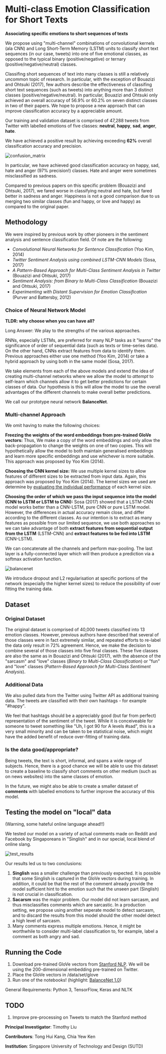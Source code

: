 # Multi-class Emotion Classification for Short Texts

**Associating specific emotions to short sequences of texts**

We propose using "multi-channel" combinations of convolutional kernels (ala CNN) and Long Short-Term Memory (LSTM) units to classify short text sequences (in our case, tweets) into one of five emotional classes, as opposed to the typical binary (positive/negative) or ternary (positive/negative/neutral) classes.

Classifing short sequences of text into many classes is still a relatively uncommon topic of research. In particular, with the exception of Bouazizi and Ohtsuki (2017), few authors describe the effectiveness of classifing short text sequences (such as tweets) into anything more than 3 distinct classes (positive/negative/neutral). In particular, Bouazizi and Ohtsuki only achieved an overall accuracy of 56.9% or 60.2% on seven distinct classes in two of their papers. We hope to propose a new approach that can improve classification accuracy by a appreciable amount.

Our training and validation dataset is comprised of 47,288 tweets from Twitter with labelled emotions of five classes: **neutral**, **happy**, **sad**, **anger**, **hate**.

We have achieved a positive result by achieving exceeding **62%** overall classification accuracy and precision.

![confusion_matrix](images/confusion_matrix.jpg)

In particular, we have achieved good classification accuracy on happy, sad, hate and anger (97% precision!) classes. Hate and anger were sometimes misclassified as sadness.

Compared to previous papers on this specific problem (Bouazizi and Ohtsuki, 2017), we fared worse in classifying neutral and hate, but fared better in sadness and anger. Happiness is not a good comparison due to us merging two similar classes (fun and happy, or love and happy) as compared to the original paper.

## Methodology

We were inspired by previous work by other pioneers in the sentiment analysis and sentence classification field. Of note are the following:

- *Convolutional Neural Networks for Sentence Classification* (Yoo Kim, 2014)
- *Twitter Sentiment Analysis using combined LSTM-CNN Models* (Sosa, 2017)
- *A Pattern-Based Approach for Multi-Class Sentiment Analysis in Twitter* (Bouazizi and Ohtsuki, 2017)
- *Sentiment Analysis: from Binary to Multi-Class Classification* (Bouazizi and Ohtsuki, 2017)
- *Experimenting with Distant Supervision for Emotion Classiﬁcation* (Purver and Battersby, 2012)

### Choice of Neural Network Model

**TLDR: why choose when you can have all?**

Long Answer: We play to the strengths of the various approaches.

RNNs, especially LSTMs, are preferred for many NLP tasks as it "learns" the significance of order of sequential data (such as texts or time-series data). On the other hand, CNNs extract features from data to identify them. Previous approaches either use one method (Yoo Kim, 2014) or take a hybrid approach by using both in the same model (Sosa, 2017). 

We take elements from each of the above models and extend the idea of creating multi-channel networks where we allow the model to *attempt* to self-learn which channels allow it to get better predictions for certain classes of data. Our hypothesis is this will allow the model to use the overall advantages of the different channels to make overall better predictions.

We call our prototype neural network **BalanceNet**.

### Multi-channel Approach

We omit having to make the following choices:

**Freezing the weights of the word embeddings from pre-trained GloVe vectors:**
Thus, We make a copy of the word embeddings and only allow the back-propagation to change the weights on one of two copies. This will hypothetically allow the model to both maintain generalised embeddings and learn more specific embeddings and use whichever is more suitable. This approach was proposed by Yoo Kim (2014).

**Choosing the CNN kernel size:**
We use multiple kernel sizes to allow features of different sizes to be extracted from input data. Again, this approach was proposed by Yoo Kim (2014). The kernel sizes we used are determine by [evaluating the individual performance](https://github.com/tlkh/text-emotion-classification/blob/master/experiments/LSTM-CNN%20Kernel%20Comparison.ipynb) of each kernel size.

**Choosing the order of which we pass the input sequence into the model (CNN to LSTM or LSTM to CNN):**
Sosa (2017) showed that a LSTM-CNN model works better than a CNN-LSTM, pure CNN or pure LSTM model. However, the differences in actual accuracy remain close, and differ according to the different classes. As our intention is to extract as many features as possible from our limited sequence, we use both approaches so we can take advantage of both **extract features from sequential output from the LSTM** (LSTM-CNN) and **extract features to be fed into LSTM** (CNN-LSTM).

We can concatenate all the channels and perform max-pooling. The last layer is a fully-connected layer which will then produce a prediction via a softmax activation function.

![balancenet](images/balancenet.jpg)

We introduce dropout and L2 regularisation at specific portions of the network (especially the higher kernel sizes) to reduce the possibility of over fitting the training data.

## Dataset

### Original Dataset

The original dataset is comprised of 40,000 tweets classified into 13 emotion classes. However, previous authors have described that several of those classes were in fact extremely similar, and repeated efforts to re-label the data only result in 72% agreement. Hence, we make the decision to combine several of those classes into five final classes. These five classes are also the same as in Bouazizi and Ohtsuki (2017), with the absence of the "sarcasm" and "love" classes (*Binary to Multi-Class Classification*) or "fun" and "love" classes (*Pattern-Based Approach for Multi-Class Sentiment Analysis*). 

### Additional Data

We also pulled data from the Twitter using Twitter API as additional training data. The tweets are classified with their own hashtags - for example "#happy".

We feel that hashtags should be a appreciably good (but far from perfect) representation of the sentiment of the tweet. While it is conceiveable for someone to tweet something like "Uh, I got 90 for A levels #sad", this is a very small minority and can be taken to be statistical noise, which might have the added benefit of reduce over-fitting of training data.

### Is the data good/appropriate?

Being tweets, the text is short, informal, and spans a wide range of subjects. Hence, there is a good chance we will be able to use this dataset to create a baseline to classify short comments on other medium (such as on news websites) into the same classes of emotion. 

In the future, we might also be able to create a smaller dataset of **comments** with labelled emotions to further improve the accuracy of this model.

## Testing the model on "local" data

(Warning, some hateful online language ahead!!)

We tested our model on a variety of actual comments made on Reddit and Facebook by Singaporeans in "Singlish" and in our special, local blend of online slang.

![test_results](images/test_results.jpg)

Our results led us to two conclusions:

1. **Singlish** was a smaller challenge than previously expected. It is possible that some Singlish is captured in the GloVe vectors during training. In addition, it could be that the rest of the comment already provide the model sufficient hint to the emotion such that the unseen part (Singlish) is not crucial in classification.
2. **Sacarsm** was the major problem. Our model did not learn sarcasm, and thus misclassifies comments which are sarcastic. In a production setting, we propose using another seperate model to detect sarcasm, and to discard the results from this model should the other model detect a high level of sarcasm.
3. Many comments express multiple emotions. Hence, it might be worthwhile to consider multi-label classification to, for example, label a comment as both angry and sad.

## Running the Code

1. Download pre-trained GloVe vectors from [Stanford NLP](https://nlp.stanford.edu/projects/glove/). We will be using the 200-dimensional embedding pre-trained on Twitter.
2. Place the GloVe vectors in /data/set/glove
3. Run one of the notebooks! (highlight: [BalanceNet 1.0](BalanceNet-1.0.ipynb))

General Requirements: Python 3, TensorFlow, Keras and NLTK

## TODO

1. Improve pre-processing on Tweets to match the Stanford method

**Principal Investigator**: Timothy Liu

**Contributors**: Tong Hui Kang, Chia Yew Ken

**Institution**: Singapore University of Technology and Design (SUTD)
